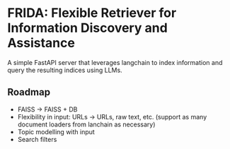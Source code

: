 # **FRIDA**: **F**lexible **R**etriever for **I**nformation **D**iscovery and **A**ssistance

A simple FastAPI server that leverages langchain to index information and query the resulting indices using LLMs.

## Roadmap

- FAISS -> FAISS + DB
- Flexibility in input: URLs -> URLs, raw text, etc. (support as many document loaders from lanchain as necessary)
- Topic modelling with input
- Search filters

